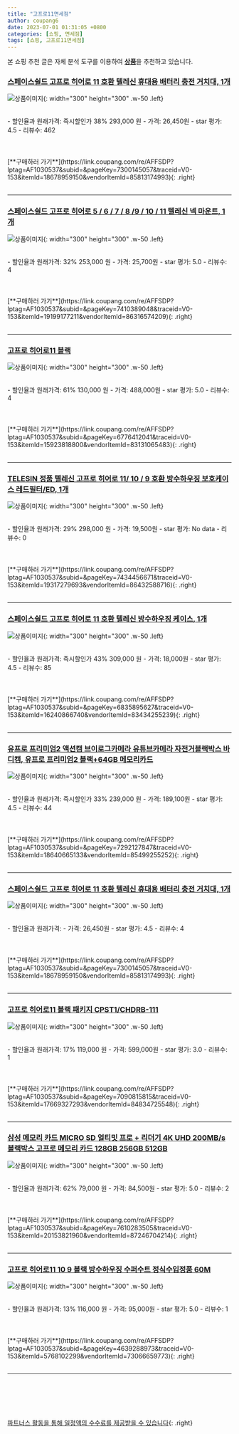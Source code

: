 ```yaml
---
title: "고프로11면세점"
author: coupang6
date: 2023-07-01 01:31:05 +0800
categories: [쇼핑, 면세점]
tags: [쇼핑, 고프로11면세점]
---
```


본 쇼핑 추천 글은 자체 분석 도구를 이용하여 [**상품**](https://link.coupang.com/a/bao1ui)을 추천하고 있습니다.

### [스페이스쉴드 고프로 히어로 11 호환 텔레신 휴대용 배터리 충전 거치대, 1개](https://link.coupang.com/re/AFFSDP?lptag=AF1030537&subid=&pageKey=7300145057&traceid=V0-153&itemId=18678959150&vendorItemId=85813174993)

![상품이미지](https://thumbnail7.coupangcdn.com/thumbnails/remote/230x230ex/image/retail/images/2023/04/28/14/3/91f25bdc-d3e2-444f-9f16-7a4a62d32dc6.jpg){: width="300" height="300" .w-50 .left}


<br>
- 할인율과 원래가격: 즉시할인가 38%  293,000   원
- 가격: 26,450원
- star 평가: 4.5
- 리뷰수: 462
<br>
<br>
<br>
<br>
[**구매하러 가기**](https://link.coupang.com/re/AFFSDP?lptag=AF1030537&subid=&pageKey=7300145057&traceid=V0-153&itemId=18678959150&vendorItemId=85813174993){: .right}
<br>
<br>

---

### [스페이스쉴드 고프로 히어로 5 / 6 / 7 / 8 /9 / 10 / 11 텔레신 넥 마운트, 1개](https://link.coupang.com/re/AFFSDP?lptag=AF1030537&subid=&pageKey=7410389048&traceid=V0-153&itemId=19199177211&vendorItemId=86316574209)

![상품이미지](https://thumbnail6.coupangcdn.com/thumbnails/remote/230x230ex/image/retail/images/2023/06/19/12/3/8f5d8a53-f5ca-4377-a067-d022e637b0cc.jpg){: width="300" height="300" .w-50 .left}


<br>
- 할인율과 원래가격: 32%  253,000   원
- 가격: 25,700원
- star 평가: 5.0
- 리뷰수: 4
<br>
<br>
<br>
<br>
[**구매하러 가기**](https://link.coupang.com/re/AFFSDP?lptag=AF1030537&subid=&pageKey=7410389048&traceid=V0-153&itemId=19199177211&vendorItemId=86316574209){: .right}
<br>
<br>

---

### [고프로 히어로11 블랙](https://link.coupang.com/re/AFFSDP?lptag=AF1030537&subid=&pageKey=6776412041&traceid=V0-153&itemId=15923818800&vendorItemId=83131065483)

![상품이미지](https://thumbnail8.coupangcdn.com/thumbnails/remote/230x230ex/image/retail/images/2022/09/15/14/7/c031ed3c-4f94-40f1-a2ae-cfacd9198a21.jpg){: width="300" height="300" .w-50 .left}


<br>
- 할인율과 원래가격: 61%  130,000   원
- 가격: 488,000원
- star 평가: 5.0
- 리뷰수: 4
<br>
<br>
<br>
<br>
[**구매하러 가기**](https://link.coupang.com/re/AFFSDP?lptag=AF1030537&subid=&pageKey=6776412041&traceid=V0-153&itemId=15923818800&vendorItemId=83131065483){: .right}
<br>
<br>

---

### [TELESIN 정품 텔레신 고프로 히어로 11/ 10 / 9 호환 방수하우징 보호케이스 레드필터/ED, 1개](https://link.coupang.com/re/AFFSDP?lptag=AF1030537&subid=&pageKey=7434456671&traceid=V0-153&itemId=19317279693&vendorItemId=86432588716)

![상품이미지](https://thumbnail9.coupangcdn.com/thumbnails/remote/230x230ex/image/vendor_inventory/da89/950eb4bbde1b729747964a8ae4942fd0af9a878dda351f3d6f357a394692.jpg){: width="300" height="300" .w-50 .left}


<br>
- 할인율과 원래가격: 29%  298,000   원
- 가격: 19,500원
- star 평가: No data
- 리뷰수: 0
<br>
<br>
<br>
<br>
[**구매하러 가기**](https://link.coupang.com/re/AFFSDP?lptag=AF1030537&subid=&pageKey=7434456671&traceid=V0-153&itemId=19317279693&vendorItemId=86432588716){: .right}
<br>
<br>

---

### [스페이스쉴드 고프로 히어로 11 호환 텔레신 방수하우징 케이스, 1개](https://link.coupang.com/re/AFFSDP?lptag=AF1030537&subid=&pageKey=6835895627&traceid=V0-153&itemId=16240866740&vendorItemId=83434255239)

![상품이미지](https://thumbnail10.coupangcdn.com/thumbnails/remote/230x230ex/image/retail/images/2022/10/11/15/6/5cf3535c-464b-41c0-ba99-8b2c17382ea0.jpg){: width="300" height="300" .w-50 .left}


<br>
- 할인율과 원래가격: 즉시할인가 43%  309,000   원
- 가격: 18,000원
- star 평가: 4.5
- 리뷰수: 85
<br>
<br>
<br>
<br>
[**구매하러 가기**](https://link.coupang.com/re/AFFSDP?lptag=AF1030537&subid=&pageKey=6835895627&traceid=V0-153&itemId=16240866740&vendorItemId=83434255239){: .right}
<br>
<br>

---

### [유프로 프리미엄2 액션캠 브이로그카메라 유튜브카메라 자전거블랙박스 바디캠, 유프로 프리미엄2 블랙+64GB 메모리카드](https://link.coupang.com/re/AFFSDP?lptag=AF1030537&subid=&pageKey=7292127847&traceid=V0-153&itemId=18640665133&vendorItemId=85499255252)

![상품이미지](https://thumbnail9.coupangcdn.com/thumbnails/remote/230x230ex/image/vendor_inventory/1149/026da2fba80cce1ee291414ebe4b4ccc75de3685a54d523f50b88ad191ae.jpg){: width="300" height="300" .w-50 .left}


<br>
- 할인율과 원래가격: 즉시할인가 33%  239,000   원
- 가격: 189,100원
- star 평가: 4.5
- 리뷰수: 44
<br>
<br>
<br>
<br>
[**구매하러 가기**](https://link.coupang.com/re/AFFSDP?lptag=AF1030537&subid=&pageKey=7292127847&traceid=V0-153&itemId=18640665133&vendorItemId=85499255252){: .right}
<br>
<br>

---

### [스페이스쉴드 고프로 히어로 11 호환 텔레신 휴대용 배터리 충전 거치대, 1개](https://link.coupang.com/re/AFFSDP?lptag=AF1030537&subid=&pageKey=7300145057&traceid=V0-153&itemId=18678959150&vendorItemId=85813174993)

![상품이미지](https://thumbnail7.coupangcdn.com/thumbnails/remote/230x230ex/image/retail/images/2023/04/28/14/3/91f25bdc-d3e2-444f-9f16-7a4a62d32dc6.jpg){: width="300" height="300" .w-50 .left}


<br>
- 할인율과 원래가격: 
- 가격: 26,450원
- star 평가: 4.5
- 리뷰수: 4
<br>
<br>
<br>
<br>
[**구매하러 가기**](https://link.coupang.com/re/AFFSDP?lptag=AF1030537&subid=&pageKey=7300145057&traceid=V0-153&itemId=18678959150&vendorItemId=85813174993){: .right}
<br>
<br>

---

### [고프로 히어로11 블랙 패키지 CPST1/CHDRB-111](https://link.coupang.com/re/AFFSDP?lptag=AF1030537&subid=&pageKey=7090815815&traceid=V0-153&itemId=17669327293&vendorItemId=84834725548)

![상품이미지](https://thumbnail7.coupangcdn.com/thumbnails/remote/230x230ex/image/retail/images/2023/01/26/15/1/2c2bd4d8-4701-4636-8f53-d0b5863c3475.jpg){: width="300" height="300" .w-50 .left}


<br>
- 할인율과 원래가격: 17%  119,000   원
- 가격: 599,000원
- star 평가: 3.0
- 리뷰수: 1
<br>
<br>
<br>
<br>
[**구매하러 가기**](https://link.coupang.com/re/AFFSDP?lptag=AF1030537&subid=&pageKey=7090815815&traceid=V0-153&itemId=17669327293&vendorItemId=84834725548){: .right}
<br>
<br>

---

### [삼성 메모리 카드 MICRO SD 얼티밋 프로 + 리더기 4K UHD 200MB/s 블랙박스 고프로 메모리 카드 128GB 256GB 512GB](https://link.coupang.com/re/AFFSDP?lptag=AF1030537&subid=&pageKey=7610283505&traceid=V0-153&itemId=20153821960&vendorItemId=87246704214)

![상품이미지](https://thumbnail6.coupangcdn.com/thumbnails/remote/230x230ex/image/vendor_inventory/0d25/21cdbe75a1f14b53d3c0076d3bebe88f761a95b660705e3d3ad94b2a5dd3.jpg){: width="300" height="300" .w-50 .left}


<br>
- 할인율과 원래가격: 62%  79,000   원
- 가격: 84,500원
- star 평가: 5.0
- 리뷰수: 2
<br>
<br>
<br>
<br>
[**구매하러 가기**](https://link.coupang.com/re/AFFSDP?lptag=AF1030537&subid=&pageKey=7610283505&traceid=V0-153&itemId=20153821960&vendorItemId=87246704214){: .right}
<br>
<br>

---

### [고프로 히어로11 10 9 블랙 방수하우징 수퍼수트 정식수입정품 60M](https://link.coupang.com/re/AFFSDP?lptag=AF1030537&subid=&pageKey=4639288973&traceid=V0-153&itemId=5768102299&vendorItemId=73066659773)

![상품이미지](https://thumbnail6.coupangcdn.com/thumbnails/remote/230x230ex/image/vendor_inventory/1063/b8b17bdc5cb7a821b9479523ba996ebf42aa58f2bfd8c99469a31888f374.jpg){: width="300" height="300" .w-50 .left}


<br>
- 할인율과 원래가격: 13%  116,000   원
- 가격: 95,000원
- star 평가: 5.0
- 리뷰수: 1
<br>
<br>
<br>
<br>
[**구매하러 가기**](https://link.coupang.com/re/AFFSDP?lptag=AF1030537&subid=&pageKey=4639288973&traceid=V0-153&itemId=5768102299&vendorItemId=73066659773){: .right}
<br>
<br>

---
<br><br><br><br><br> [파트너스 활동을 통해 일정액의 수수료를 제공받을 수 있습니다](https://link.coupang.com/a/bao1ui){: .right}